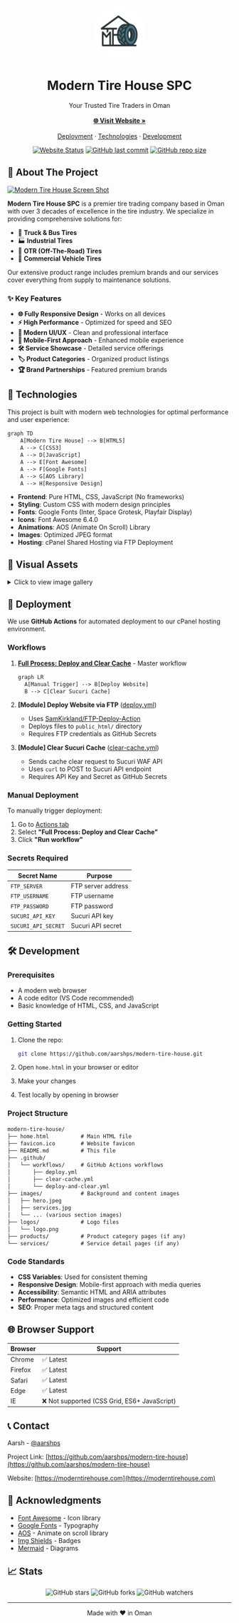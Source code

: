 <!-- PROJECT LOGO -->
<br />
<div align="center">
  <a href="https://moderntirehouse.com">
    <img src="logos/logo.png" alt="Logo" width="120" height="120" style="background:white;border-radius:50%;">
  </a>

  <h1 align="center">Modern Tire House SPC</h1>
  <p align="center">
    Your Trusted Tire Traders in Oman
    <br />
    <br />
    <a href="https://moderntirehouse.com"><strong>🌐 Visit Website »</strong></a>
    <br />
    <br />
    <a href="#-deployment">Deployment</a>
    ·
    <a href="#-technologies">Technologies</a>
    ·
    <a href="#-development">Development</a>
  </p>
</div>

<!-- BADGES -->
<div align="center">

[![Website Status](https://img.shields.io/website?url=https%3A%2F%2Fmoderntirehouse.com&label=Website)](https://moderntirehouse.com)
[![GitHub last commit](https://img.shields.io/github/last-commit/aarshps/modern-tire-house/main)](https://github.com/aarshps/modern-tire-house/commits/main)
[![GitHub repo size](https://img.shields.io/github/repo-size/aarshps/modern-tire-house)](https://github.com/aarshps/modern-tire-house)

</div>

## 🚀 About The Project

[![Modern Tire House Screen Shot][product-screenshot]](https://moderntirehouse.com)

**Modern Tire House SPC** is a premier tire trading company based in Oman with over 3 decades of excellence in the tire industry. We specialize in providing comprehensive solutions for:

* 🚚 **Truck & Bus Tires**
* 🏭 **Industrial Tires**
* 🚜 **OTR (Off-The-Road) Tires**
* 🛞 **Commercial Vehicle Tires**

Our extensive product range includes premium brands and our services cover everything from supply to maintenance solutions.

### ✨ Key Features

* **🌐 Fully Responsive Design** - Works on all devices
* **⚡ High Performance** - Optimized for speed and SEO
* **🎨 Modern UI/UX** - Clean and professional interface
* **📱 Mobile-First Approach** - Enhanced mobile experience
* **🛠️ Service Showcase** - Detailed service offerings
* **🏷️ Product Categories** - Organized product listings
* **🏆 Brand Partnerships** - Featured premium brands

## 🔧 Technologies

This project is built with modern web technologies for optimal performance and user experience:

```mermaid
graph TD
    A[Modern Tire House] --> B[HTML5]
    A --> C[CSS3]
    A --> D[JavaScript]
    A --> E[Font Awesome]
    A --> F[Google Fonts]
    A --> G[AOS Library]
    A --> H[Responsive Design]
```

* **Frontend**: Pure HTML, CSS, JavaScript (No frameworks)
* **Styling**: Custom CSS with modern design principles
* **Fonts**: Google Fonts (Inter, Space Grotesk, Playfair Display)
* **Icons**: Font Awesome 6.4.0
* **Animations**: AOS (Animate On Scroll) Library
* **Images**: Optimized JPEG format
* **Hosting**: cPanel Shared Hosting via FTP Deployment

## 🎨 Visual Assets

<details>
<summary>Click to view image gallery</summary>

| Section | Preview |
|--------|---------|
| Hero | ![Hero](images/hero.jpeg) |
| Services | ![Services](images/services.jpg) |
| Products | ![Products](images/products.jpg) |
| Brands | ![Brands](images/brands.jpg) |
| Stats | ![Stats](images/stats.jpg) |
| About | ![About](images/about.jpg) |
| Contact | ![Contact](images/contact.jpg) |
| Location | ![Location](images/maps.jpg) |

</details>

## 🚀 Deployment

We use **GitHub Actions** for automated deployment to our cPanel hosting environment.

### Workflows

1. **[Full Process: Deploy and Clear Cache](.github/workflows/deploy-and-clear.yml)** - Master workflow
   ```mermaid
   graph LR
     A[Manual Trigger] --> B[Deploy Website]
     B --> C[Clear Sucuri Cache]
   ```

2. **[Module] Deploy Website via FTP** ([deploy.yml](.github/workflows/deploy.yml))
   * Uses [SamKirkland/FTP-Deploy-Action](https://github.com/SamKirkland/FTP-Deploy-Action)
   * Deploys files to `public_html/` directory
   * Requires FTP credentials as GitHub Secrets

3. **[Module] Clear Sucuri Cache** ([clear-cache.yml](.github/workflows/clear-cache.yml))
   * Sends cache clear request to Sucuri WAF API
   * Uses `curl` to POST to Sucuri API endpoint
   * Requires API Key and Secret as GitHub Secrets

### Manual Deployment

To manually trigger deployment:

1. Go to [Actions tab](../../actions)
2. Select **"Full Process: Deploy and Clear Cache"**
3. Click **"Run workflow"**

### Secrets Required

| Secret Name | Purpose |
|-------------|---------|
| `FTP_SERVER` | FTP server address |
| `FTP_USERNAME` | FTP username |
| `FTP_PASSWORD` | FTP password |
| `SUCURI_API_KEY` | Sucuri API key |
| `SUCURI_API_SECRET` | Sucuri API secret |

## 🛠️ Development

### Prerequisites

* A modern web browser
* A code editor (VS Code recommended)
* Basic knowledge of HTML, CSS, and JavaScript

### Getting Started

1. Clone the repo:
   ```sh
   git clone https://github.com/aarshps/modern-tire-house.git
   ```

2. Open `home.html` in your browser or editor

3. Make your changes

4. Test locally by opening in browser

### Project Structure

```
modern-tire-house/
├── home.html          # Main HTML file
├── favicon.ico        # Website favicon
├── README.md          # This file
├── .github/
│   └── workflows/     # GitHub Actions workflows
│       ├── deploy.yml
│       ├── clear-cache.yml
│       └── deploy-and-clear.yml
├── images/            # Background and content images
│   ├── hero.jpeg
│   ├── services.jpg
│   └── ... (various section images)
├── logos/             # Logo files
│   └── logo.png
├── products/          # Product category pages (if any)
└── services/          # Service detail pages (if any)
```

### Code Standards

* **CSS Variables**: Used for consistent theming
* **Responsive Design**: Mobile-first approach with media queries
* **Accessibility**: Semantic HTML and ARIA attributes
* **Performance**: Optimized images and efficient code
* **SEO**: Proper meta tags and structured content

## 🌐 Browser Support

| Browser | Support |
|---------|---------|
| Chrome  | ✅ Latest |
| Firefox | ✅ Latest |
| Safari  | ✅ Latest |
| Edge    | ✅ Latest |
| IE      | ❌ Not supported (CSS Grid, ES6+ JavaScript) |

## 📞 Contact

Aarsh - [@aarshps](https://github.com/aarshps)

Project Link: [https://github.com/aarshps/modern-tire-house](https://github.com/aarshps/modern-tire-house)

Website: [https://moderntirehouse.com](https://moderntirehouse.com)

## 🙏 Acknowledgments

* [Font Awesome](https://fontawesome.com) - Icon library
* [Google Fonts](https://fonts.google.com) - Typography
* [AOS](https://michalsnik.github.io/aos/) - Animate on scroll library
* [Img Shields](https://shields.io) - Badges
* [Mermaid](https://mermaid-js.github.io/) - Diagrams

## 📈 Stats

<div align="center">

![GitHub stars](https://img.shields.io/github/stars/aarshps/modern-tire-house?style=social)
![GitHub forks](https://img.shields.io/github/forks/aarshps/modern-tire-house?style=social)
![GitHub watchers](https://img.shields.io/github/watchers/aarshps/modern-tire-house?style=social)

</div>

---

<p align="center">
  Made with ❤️ in Oman
</p>

<!-- MARKDOWN LINKS & IMAGES -->
[product-screenshot]: images/hero.jpeg
